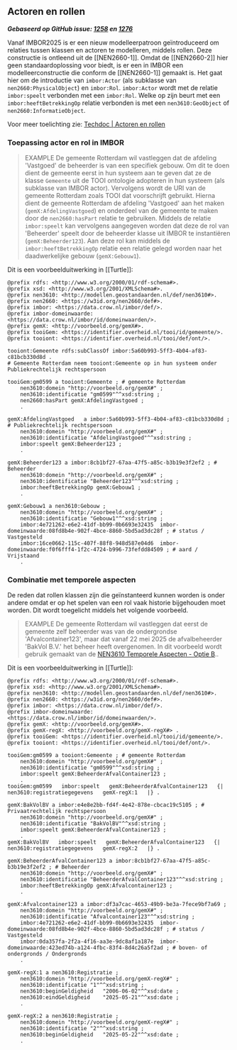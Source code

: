 ## Actoren en rollen

***Gebaseerd op GitHub issue: [1258](https://github.com/Stichting-CROW/imbor/issues/1258) en [1276](https://github.com/Stichting-CROW/imbor/issues/1276)***

Vanaf IMBOR2025 is er een nieuw modelleerpatroon geïntroduceerd om relaties tussen klassen en actoren te modelleren, middels rollen. Deze constructie is ontleend uit de [[NEN2660-1]]. 
Omdat de [[NEN2660-2]] hier geen standaardoplossing voor biedt, is er een in IMBOR een modelleerconstructie die conform de [[NEN2660-1]] gemaakt is.
Het gaat hier om de introductie van `imbor:Actor` (als subklasse van `nen2660:PhysicalObject`) en `imbor:Rol`. `imbor:Actor` wordt met de relatie `imbor:speelt` verbonden met een `imbor:Rol`. Welke op zijn beurt met een `imbor:heeftBetrekkingOp` relatie verbonden is met een `nen3610:GeoObject` of `nen2660:InformatieObject`. 



Voor meer toelichting zie: [Techdoc | Actoren en rollen](https://docs.crow.nl/imbor/techdoc/#actoren-en-rollen)

### Toepassing actor en rol in IMBOR

>EXAMPLE
>De gemeente Rotterdam wil vastleggen dat de afdeling 'Vastgoed' de beheerder is van een specifiek gebouw. Om dit te doen dient de gemeente eerst in hun systeem aan te geven dat ze de klasse `Gemeente` uit de TOOI ontologie adopteren in hun systeem (als subklasse van IMBOR actor). Vervolgens wordt de URI van de gemeente Rotterdam zoals TOOI dat voorschrijft gebruikt. Hierna dient de gemeente Rotterdam de afdeling 'Vastgoed' aan het maken (`gemX:AfdelingVastgoed`) en onderdeel van de gemeente te maken door de `nen2660:hasPart` relatie te gebruiken. Middels de relatie `imbor:speelt` kan vervolgens aangegeven worden dat deze de rol van 'Beheerder' speelt door de beheerder klasse uit IMBOR te instantiëren (`gemX:Beheerder123`). Aan deze rol kan middels de `imbor:heeftBetrekkingOp` relatie een relatie gelegd worden naar het daadwerkelijke gebouw (`gemX:Gebouw1`). 

Dit is een voorbeelduitwerking in [[Turtle]]:

```turtle
@prefix rdfs: <http://www.w3.org/2000/01/rdf-schema#>.
@prefix xsd: <http://www.w3.org/2001/XMLSchema#>.
@prefix nen3610: <http://modellen.geostandaarden.nl/def/nen3610#>.
@prefix nen2660: <https://w3id.org/nen2660/def#>.
@prefix imbor: <https://data.crow.nl/imbor/def/>.
@prefix imbor-domeinwaarde: <https://data.crow.nl/imbor/id/domeinwaarden/>.
@prefix gemX: <http://voorbeeld.org/gemX#>.
@prefix tooiGem: <https://identifier.overheid.nl/tooi/id/gemeente/>.
@prefix tooiont: <https://identifier.overheid.nl/tooi/def/ont/>.

tooiont:Gemeente rdfs:subClassOf imbor:5a60b993-5ff3-4b04-af83-c81bcb330d8d . 
# Gemeente Rotterdam neem tooiont:Gemeente op in hun systeem onder Publiekrechtelijk rechtspersoon

tooiGem:gm0599 a tooiont:Gemeente ; # gemeente Rotterdam
    nen3610:domein "http://voorbeeld.org/gemX#" ;
    nen3610:identificatie "gm0599"^^xsd:string ;
    nen2660:hasPart gemX:AfdelingVastgoed ;
    .

gemX:AfdelingVastgoed   a imbor:5a60b993-5ff3-4b04-af83-c81bcb330d8d ; # Publiekrechtelijk rechtspersoon
    nen3610:domein "http://voorbeeld.org/gemX#" ;
    nen3610:identificatie "AfdelingVastgoed"^^xsd:string ;
    imbor:speelt gemX:Beheerder123 ;
    .

gemX:Beheerder123 a imbor:8cb1bf27-67aa-47f5-a85c-b3b19e3f2ef2 ; # Beheerder
    nen3610:domein "http://voorbeeld.org/gemX#" ;
    nen3610:identificatie "Beheerder123"^^xsd:string ;
    imbor:heeftBetrekkingOp gemX:Gebouw1 ;
    .

gemX:Gebouw1 a nen3610:Gebouw ;
    nen3610:domein "http://voorbeeld.org/gemX#" ;
    nen3610:identificatie "Gebouw1"^^xsd:string ;
    imbor:4e721262-e6e2-41df-bb99-0b6693e32435  imbor-domeinwaarde:08fd8b4e-902f-4bce-8860-5bd5ad3dc28f ; # status / Vastgesteld
    imbor:16ce0662-115c-407f-88f8-948d587e04d6  imbor-domeinwaarde:f0f6fff4-1f2c-4724-b996-73fefdd84509 ; # aard / Vrijstaand
    .
```

### Combinatie met temporele aspecten

De reden dat rollen klassen zijn die geïnstanteerd kunnen worden is onder andere omdat er op het spelen van een rol vaak historie bijgehouden moet worden. Dit wordt toegelicht middels het volgende voorbeeld.

>EXAMPLE
>De gemeente Rotterdam wil vastleggen dat eerst de gemeente zelf beheerder was van de ondergrondse 'Afvalcontainer123', maar dat vanaf 22 mei 2025 de afvalbeheerder 'BakVol B.V.'  het beheer heeft overgenomen. In dit voorbeeld wordt gebruik gemaakt van de <a href="https://docs.crow.nl/imbor/best-practices/#optie-b-3-d-met-rdf-star">NEN3610 Temporele Aspecten - Optie B</a>.. 

Dit is een voorbeelduitwerking in [[Turtle]]:

```turte
@prefix rdfs: <http://www.w3.org/2000/01/rdf-schema#>.
@prefix xsd: <http://www.w3.org/2001/XMLSchema#>.
@prefix nen3610: <http://modellen.geostandaarden.nl/def/nen3610#>.
@prefix nen2660: <https://w3id.org/nen2660/def#>.
@prefix imbor: <https://data.crow.nl/imbor/def/>.
@prefix imbor-domeinwaarde: <https://data.crow.nl/imbor/id/domeinwaarden/>.
@prefix gemX: <http://voorbeeld.org/gemX#>.
@prefix gemX-regX: <http://voorbeeld.org/gemX-regX#> .
@prefix tooiGem: <https://identifier.overheid.nl/tooi/id/gemeente/>.
@prefix tooiont: <https://identifier.overheid.nl/tooi/def/ont/>.

tooiGem:gm0599 a tooiont:Gemeente ; # gemeente Rotterdam
    nen3610:domein "http://voorbeeld.org/gemX#" ;
    nen3610:identificatie "gm0599"^^xsd:string ;
    imbor:speelt gemX:BeheerderAfvalContainer123 ;
    .
tooiGem:gm0599   imbor:speelt   gemX:BeheerderAfvalContainer123   {| nen3610:registratiegegevens   gemX-regX:1   |} .    

gemX:BakVolBV a imbor:e4e8e2bb-fd4f-4e42-878e-cbcac19c5105 ; # Privaatrechtelijk rechtspersoon
    nen3610:domein "http://voorbeeld.org/gemX#" ;
    nen3610:identificatie "BakVolBV"^^xsd:string ;
    imbor:speelt gemX:BeheerderAfvalContainer123 ;
    .
gemX:BakVolBV   imbor:speelt   gemX:BeheerderAfvalContainer123   {| nen3610:registratiegegevens   gemX-regX:2   |} . 

gemX:BeheerderAfvalContainer123 a imbor:8cb1bf27-67aa-47f5-a85c-b3b19e3f2ef2 ; # Beheerder
    nen3610:domein "http://voorbeeld.org/gemX#" ;
    nen3610:identificatie "BeheerderAfvalContainer123"^^xsd:string ;
    imbor:heeftBetrekkingOp gemX:Afvalcontainer123 ;
    .

gemX:Afvalcontainer123 a imbor:df3a7cac-4653-49b9-be3a-7fece9bf7a69 ;
    nen3610:domein "http://voorbeeld.org/gemX#" ;
    nen3610:identificatie "Afvalcontainer123"^^xsd:string ;
    imbor:4e721262-e6e2-41df-bb99-0b6693e32435  imbor-domeinwaarde:08fd8b4e-902f-4bce-8860-5bd5ad3dc28f ; # status / Vastgesteld
    imbor:0da357fa-2f2a-4f16-aa3e-9dc8af1a187e  imbor-domeinwaarde:423ed74b-a124-4fbc-83f4-8d4c26a5f2ad ; # boven- of ondergronds / Ondergronds
    .

gemX-regX:1 a nen3610:Registratie ;
    nen3610:domein "http://voorbeeld.org/gemX-regX#" ;
    nen3610:identificatie "1"^^xsd:string ;
    nen3610:beginGeldigheid   "2006-06-02"^^xsd:date ;
    nen3610:eindGeldigheid    "2025-05-21"^^xsd:date ;
    .

gemX-regX:2 a nen3610:Registratie ;
    nen3610:domein "http://voorbeeld.org/gemX-regX#" ;
    nen3610:identificatie "2"^^xsd:string ;
    nen3610:beginGeldigheid   "2025-05-22"^^xsd:date ;
    .
```

